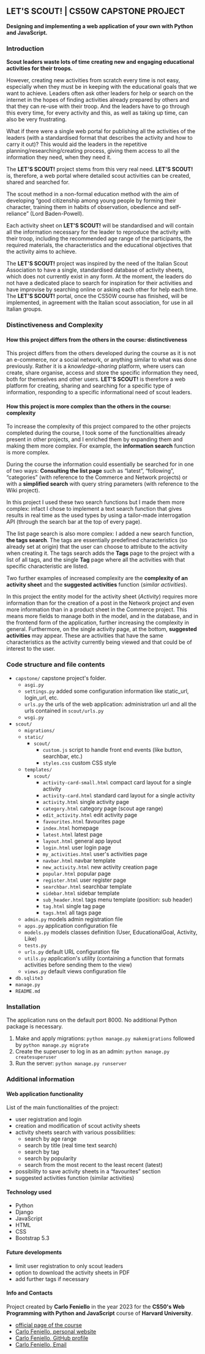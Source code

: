 ## LET'S SCOUT! | CS50W CAPSTONE PROJECT
**Designing and implementing a web application of your own with Python and JavaScript.**

### Introduction
**Scout leaders waste lots of time creating new and engaging educational activities for their troops.**

However, creating new activities from scratch every time is not easy, especially when they must be in keeping with the educational goals that we want to achieve. Leaders often ask other leaders for help or search on the internet in the hopes of finding activities already prepared by others and that they can re-use with their troop. And the leaders have to go through this every time, for every activity and this, as well as taking up time, can also be very frustrating.

What if there were a single web portal for publishing all the activities of the leaders (with a standardised format that describes the activity and how to carry it out)? This would aid the leaders in the repetitive planning/researching/creating process, giving them access to all the information they need, when they need it.

The **LET'S SCOUT!** project stems from this very real need. **LET'S SCOUT!** is, therefore, a web portal where detailed scout activities can be created, shared and searched for.

The scout method in a non-formal education method with the aim of developing “good citizenship among young people by forming their character, training them in habits of observation, obedience and self-reliance” (Lord Baden-Powell).

Each activity sheet on **LET'S SCOUT!** will be standardised and will contain all the information necessary for the leader to reproduce the activity with their troop, including the recommended age range of the participants, the required materials, the characteristics and the educational objectives that the activity aims to achieve.

The **LET'S SCOUT!** project was inspired by the need of the Italian Scout Association to have a single, standardised database of activity sheets, which does not currently exist in any form. At the moment, the leaders do not have a dedicated place to search for inspiration for their activities and have improvise by searching online or asking each other for help each time. The **LET'S SCOUT!** portal, once the CS50W course has finished, will be implemented, in agreement with the Italian scout association, for use in all Italian groups.

### Distinctiveness and Complexity

#### How this project differs from the others in the course: distinctiveness
This project differs from the others developed during the course as it is not an e-commerce, nor a social network, or anything similar to what was done previously. Rather it is a _knowledge-sharing_ platform, where users can create, share organise, access and store the specific information they need, both for themselves and other users. **LET'S SCOUT!** is therefore a web platform for creating, sharing and searching for a specific type of information, responding to a specific informational need of scout leaders.

#### How this project is more complex than the others in the course: complexity
To increase the complexity of this project compared to the other projects completed during the course, I took some of the functionalities already present in other projects, and I enriched them by expanding them and making them more complex. For example, the **information search** function is more complex.

During the course the information could essentially be searched for in one of two ways: **Consulting the list page** such as “latest”, “following”, “categories” (with reference to the Commerce and Network projects) or with a **simplified search** with query string parameters (with reference to the Wiki project).

In this project I used these two search functions but I made them more complex: infact I chose to implement a text search function that gives results in real time as the used types by using a tailor-made interrogation API (through the search bar at the top of every page).

The list page search is also more complex: I added a new search function, **the tags search**. The tags are essentially predefined characteristics (so already set at origin) that the user can choose to attribute to the activity when creating it. The tags search adds the **Tags** page to the project with a list of all tags, and the single **Tag** page where all the activities with that specific characteristic are listed.

Two further examples of increased complexity are the **complexity of an activity sheet** and the **suggested activities** function (_similar activities_).

In this project the entity model for the activity sheet (_Activity_) requires more information than for the creation of a post in the Network project and even more information than in a product sheet in the Commerce project. This means more fields to manage both in the model, and in the database, and in the frontend form of the application, further increasing the complexity in general. Furthermore, on the single activity page, at the bottom, **suggested activities** may appear. These are activities that have the same characteristics as the activity currently being viewed and that could be of interest to the user.

### Code structure and file contents
- `capstone/` capstone project's folder.
    - `asgi.py`
    - `settings.py` added some configuration information like static_url, login_url, etc.
    - `urls.py` the urls of the web application: administration url and all the urls contained in `scout/urls.py`
    - `wsgi.py`
- `scout/`
    - `migrations/`
    - `static/`
        - `scout/`
            - `custom.js` script to handle front end events (like button, searchbar, etc.)
            - `styles.css` custom CSS style
    - `templates/`
        - `scout/`
            - `activity-card-small.html` compact card layout for a single activity
            - `activity-card.html` standard card layout for a single activity
            - `activity.html` single activity page
            - `category.html` category page (scout age range)
            - `edit_activity.html` edit activity page
            - `favourites.html` favourites page
            - `index.html` homepage
            - `latest.html` latest page
            - `layout.html` general app layout
            - `login.html` user login page
            - `my_activities.html` user's activities page
            - `navbar.html` navbar template
            - `new_activity.html` new activity creation page
            - `popular.html` popular page
            - `register.html` user register page
            - `searchbar.html` searchbar template
            - `sidebar.html` sidebar template
            - `sub_header.html` tags menu template (position: sub header)
            - `tag.html` single tag page
            - `tags.html` all tags page
    - `admin.py` models admin registration file
    - `apps.py` application configuration file
    - `models.py` models classes definition (User, EducationalGoal, Activity, Like)
    - `tests.py` 
    - `urls.py` default URL configuration file
    - `utils.py` application's utility (containing a function that formats activities before sending them to the view)
    - `views.py` default views configuration file
- `db.sqlite3`
- `manage.py`
- `README.md`

### Installation
The application runs on the default port 8000. No additional Python package is necessary.

1. Make and apply migrations:
    `python manage.py makemigrations`
    followed by 
    `python manage.py migrate`
2. Create the superuser to log in as an admin:
    `python manage.py createsuperuser`
3. Run the server:
    `python manage.py runserver`

### Additional information

#### Web application functionality
List of the main functionalities of the project:
- user registration and login
- creation and modification of scout activity sheets
- activity sheets search with various possibilities:
    - search by age range
    - search by title (real time text search)
    - search by tag
    - search by popularity
    - search from the most recent to the least recent (latest)
- possibility to save activity sheets in a “favourites” section
- suggested activities function (similar activities)

#### Technology used
- Python
- Django
- JavaScript
- HTML
- CSS
- Bootstrap 5.3

#### Future developments
- limit user registration to only scout leaders
- option to download the activity sheets in PDF
- add further tags if necessary

#### Info and Contacts
Project created by **Carlo Feniello** in the year 2023 for the **CS50's Web Programming with Python and JavaScript** course of **Harvard University**.

- [official page of the course](https://cs50.harvard.edu/web/2020/ "CS50's Web Programming with Python and JavaScript")
- [Carlo Feniello, personal website](https://carlof.it "carlof.it")
- [Carlo Feniello, GitHub profile](https://github.com/Carlo-F "Carlo-F")
- [Carlo Feniello, Email](mailto:info@carlof.it "info@carlof.it")